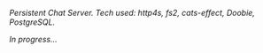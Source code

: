 *Persistent Chat Server. Tech used: http4s, fs2, cats-effect, Doobie, PostgreSQL.*

*In progress...*
